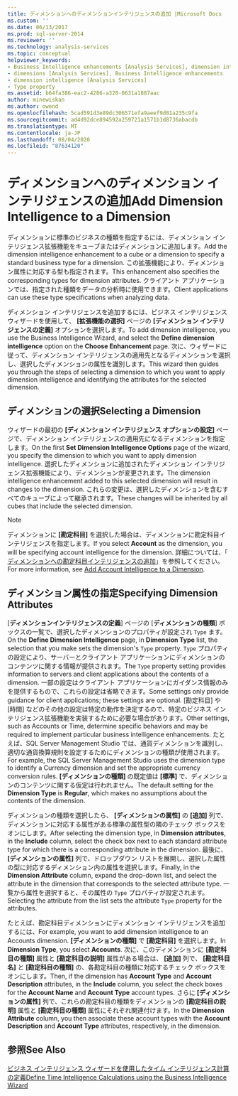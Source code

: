```yaml
---
title: ディメンションへのディメンションインテリジェンスの追加 |Microsoft Docs
ms.custom: ''
ms.date: 06/13/2017
ms.prod: sql-server-2014
ms.reviewer: ''
ms.technology: analysis-services
ms.topic: conceptual
helpviewer_keywords:
- Business Intelligence enhancements [Analysis Services], dimension intelligence
- dimensions [Analysis Services], Business Intelligence enhancements
- dimension intelligence [Analysis Services]
- Type property
ms.assetid: b64fa386-eac2-4286-a320-0631a1887aac
author: minewiskan
ms.author: owend
ms.openlocfilehash: 5cad591d3e89dc306571efa9aeef9d81a235c9fa
ms.sourcegitcommit: ad4d92dce894592a259721a1571b1d8736abacdb
ms.translationtype: MT
ms.contentlocale: ja-JP
ms.lasthandoff: 08/04/2020
ms.locfileid: "87634120"
---
```

# <a name="add-dimension-intelligence-to-a-dimension"></a><span data-ttu-id="f0d97-102">ディメンションへのディメンション インテリジェンスの追加</span><span class="sxs-lookup"><span data-stu-id="f0d97-102">Add Dimension Intelligence to a Dimension</span></span>
  <span data-ttu-id="f0d97-103">ディメンションに標準のビジネスの種類を指定するには、ディメンション インテリジェンス拡張機能をキューブまたはディメンションに追加します。</span><span class="sxs-lookup"><span data-stu-id="f0d97-103">Add the dimension intelligence enhancement to a cube or a dimension to specify a standard business type for a dimension.</span></span> <span data-ttu-id="f0d97-104">この拡張機能により、ディメンション属性に対応する型も指定されます。</span><span class="sxs-lookup"><span data-stu-id="f0d97-104">This enhancement also specifies the corresponding types for dimension attributes.</span></span> <span data-ttu-id="f0d97-105">クライアント アプリケーションでは、指定された種類をデータの分析時に使用できます。</span><span class="sxs-lookup"><span data-stu-id="f0d97-105">Client applications can use these type specifications when analyzing data.</span></span>  
  
 <span data-ttu-id="f0d97-106">ディメンション インテリジェンスを追加するには、ビジネス インテリジェンス ウィザードを使用して、 **[拡張機能の選択]** ページの **[ディメンション インテリジェンスの定義]** オプションを選択します。</span><span class="sxs-lookup"><span data-stu-id="f0d97-106">To add dimension intelligence, you use the Business Intelligence Wizard, and select the **Define dimension intelligence** option on the **Choose Enhancement** page.</span></span> <span data-ttu-id="f0d97-107">次に、ウィザードに従って、ディメンション インテリジェンスの適用先となるディメンションを選択し、選択したディメンションの属性を識別します。</span><span class="sxs-lookup"><span data-stu-id="f0d97-107">This wizard then guides you through the steps of selecting a dimension to which you want to apply dimension intelligence and identifying the attributes for the selected dimension.</span></span>  
  
## <a name="selecting-a-dimension"></a><span data-ttu-id="f0d97-108">ディメンションの選択</span><span class="sxs-lookup"><span data-stu-id="f0d97-108">Selecting a Dimension</span></span>  
 <span data-ttu-id="f0d97-109">ウィザードの最初の **[ディメンション インテリジェンス オプションの設定]** ページで、ディメンション インテリジェンスの適用先になるディメンションを指定します。</span><span class="sxs-lookup"><span data-stu-id="f0d97-109">On the first **Set Dimension Intelligence Options** page of the wizard, you specify the dimension to which you want to apply dimension intelligence.</span></span> <span data-ttu-id="f0d97-110">選択したディメンションに追加されたディメンション インテリジェンス拡張機能により、ディメンションが変更されます。</span><span class="sxs-lookup"><span data-stu-id="f0d97-110">The dimension intelligence enhancement added to this selected dimension will result in changes to the dimension.</span></span> <span data-ttu-id="f0d97-111">これらの変更は、選択したディメンションを含むすべてのキューブによって継承されます。</span><span class="sxs-lookup"><span data-stu-id="f0d97-111">These changes will be inherited by all cubes that include the selected dimension.</span></span>  
  
> [!NOTE]  
>  <span data-ttu-id="f0d97-112">ディメンションに **[勘定科目]** を選択した場合は、ディメンションに勘定科目インテリジェンスを指定します。</span><span class="sxs-lookup"><span data-stu-id="f0d97-112">If you select **Account** as the dimension, you will be specifying account intelligence for the dimension.</span></span> <span data-ttu-id="f0d97-113">詳細については、「 [ディメンションへの勘定科目インテリジェンスの追加](bi-wizard-add-account-intelligence-to-a-dimension.md)」を参照してください。</span><span class="sxs-lookup"><span data-stu-id="f0d97-113">For more information, see [Add Account Intelligence to a Dimension](bi-wizard-add-account-intelligence-to-a-dimension.md).</span></span>  
  
## <a name="specifying-dimension-attributes"></a><span data-ttu-id="f0d97-114">ディメンション属性の指定</span><span class="sxs-lookup"><span data-stu-id="f0d97-114">Specifying Dimension Attributes</span></span>  
 <span data-ttu-id="f0d97-115">[**ディメンションインテリジェンスの定義**] ページの [**ディメンションの種類**] ボックスの一覧で、選択したディメンションのプロパティが設定され `Type` ます。</span><span class="sxs-lookup"><span data-stu-id="f0d97-115">On the **Define Dimension Intelligence** page, in **Dimension Type** list, the selection that you make sets the dimension's `Type` property.</span></span> <span data-ttu-id="f0d97-116">`Type` プロパティの設定により、サーバーとクライアント アプリケーションにディメンションのコンテンツに関する情報が提供されます。</span><span class="sxs-lookup"><span data-stu-id="f0d97-116">The `Type` property setting provides information to servers and client applications about the contents of a dimension.</span></span> <span data-ttu-id="f0d97-117">一部の設定はクライアント アプリケーションにガイダンス情報のみを提供するもので、これらの設定は省略できます。</span><span class="sxs-lookup"><span data-stu-id="f0d97-117">Some settings only provide guidance for client applications; these settings are optional.</span></span> <span data-ttu-id="f0d97-118">[勘定科目] や [時間] などのその他の設定は特定の動作を決定するので、特定のビジネス インテリジェンス拡張機能を実装するために必要な場合があります。</span><span class="sxs-lookup"><span data-stu-id="f0d97-118">Other settings, such as Accounts or Time, determine specific behaviors and may be required to implement particular business intelligence enhancements.</span></span> <span data-ttu-id="f0d97-119">たとえば、SQL Server Management Studio では、通貨ディメンションを識別し、適切な通貨換算規則を設定するためにディメンションの種類が使用されます。</span><span class="sxs-lookup"><span data-stu-id="f0d97-119">For example, the SQL Server Management Studio uses the dimension type to identify a Currency dimension and set the appropriate currency conversion rules.</span></span> <span data-ttu-id="f0d97-120">**[ディメンションの種類]** の既定値は **[標準]** で、ディメンションのコンテンツに関する仮定は行われません。</span><span class="sxs-lookup"><span data-stu-id="f0d97-120">The default setting for the **Dimension Type** is **Regular**, which makes no assumptions about the contents of the dimension.</span></span>  
  
 <span data-ttu-id="f0d97-121">ディメンションの種類を選択したら、 **[ディメンションの属性]** の **[追加]** 列で、ディメンションに対応する属性がある標準の属性型の隣のチェック ボックスをオンにします。</span><span class="sxs-lookup"><span data-stu-id="f0d97-121">After selecting the dimension type, in **Dimension attributes**, in the **Include** column, select the check box next to each standard attribute type for which there is a corresponding attribute in the dimension.</span></span> <span data-ttu-id="f0d97-122">最後に、 **[ディメンションの属性]** 列で、ドロップダウン リストを展開し、選択した属性の型に対応するディメンション内の属性を選択します。</span><span class="sxs-lookup"><span data-stu-id="f0d97-122">Finally, in the **Dimension Attribute** column, expand the drop-down list, and select the attribute in the dimension that corresponds to the selected attribute type.</span></span> <span data-ttu-id="f0d97-123">一覧から属性を選択すると、その属性の `Type` プロパティが設定されます。</span><span class="sxs-lookup"><span data-stu-id="f0d97-123">Selecting the attribute from the list sets the attribute `Type` property for the attributes.</span></span>  
  
 <span data-ttu-id="f0d97-124">たとえば、勘定科目ディメンションにディメンション インテリジェンスを追加するには、</span><span class="sxs-lookup"><span data-stu-id="f0d97-124">For example, you want to add dimension intelligence to an Accounts dimension.</span></span> <span data-ttu-id="f0d97-125">**[ディメンションの種類]** で **[勘定科目]** を選択します。</span><span class="sxs-lookup"><span data-stu-id="f0d97-125">In **Dimension Type**, you select **Accounts**.</span></span> <span data-ttu-id="f0d97-126">次に、このディメンションに **[勘定科目の種類]** 属性と **[勘定科目の説明]** 属性がある場合は、 **[追加]** 列で、 **[勘定科目名]** と **[勘定科目の種類]** の、各勘定科目の種類に対応するチェック ボックスをオンにします。</span><span class="sxs-lookup"><span data-stu-id="f0d97-126">Then, if the dimension has **Account Type** and **Account Description** attributes, in the **Include** column, you select the check boxes for the **Account Name** and **Account Type** account types.</span></span> <span data-ttu-id="f0d97-127">さらに **[ディメンションの属性]** 列で、これらの勘定科目の種類をディメンションの **[勘定科目の説明]** 属性と **[勘定科目の種類]** 属性にそれぞれ関連付けます。</span><span class="sxs-lookup"><span data-stu-id="f0d97-127">In the **Dimension Attribute** column, you then associate these account types with the **Account Description** and **Account Type** attributes, respectively, in the dimension.</span></span>  
  
## <a name="see-also"></a><span data-ttu-id="f0d97-128">参照</span><span class="sxs-lookup"><span data-stu-id="f0d97-128">See Also</span></span>  
 [<span data-ttu-id="f0d97-129">ビジネス インテリジェンス ウィザードを使用したタイム インテリジェンス計算の定義</span><span class="sxs-lookup"><span data-stu-id="f0d97-129">Define Time Intelligence Calculations using the Business Intelligence Wizard</span></span>](define-time-intelligence-calculations-using-the-business-intelligence-wizard.md)  
  
  
